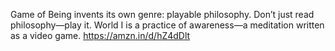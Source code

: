 
Game of Being invents its own genre: playable philosophy. Don’t just read philosophy—play it.
World I is a practice of awareness—a meditation written as a video game.
https://amzn.in/d/hZ4dDlt